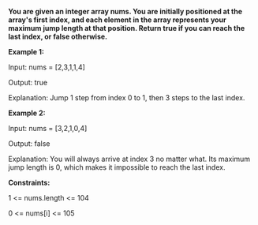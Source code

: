 **You are given an integer array nums. You are initially positioned at the array's first index, and each element in the array represents your maximum jump length at that position.
Return true if you can reach the last index, or false otherwise.**

**Example 1:**

Input: nums = [2,3,1,1,4]

Output: true

Explanation: Jump 1 step from index 0 to 1, then 3 steps to the last index.

**Example 2:**

Input: nums = [3,2,1,0,4]

Output: false

Explanation: You will always arrive at index 3 no matter what. Its maximum jump length is 0, which makes it impossible to reach the last index.
 

**Constraints:**

1 <= nums.length <= 104

0 <= nums[i] <= 105
